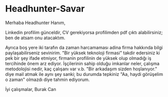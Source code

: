# Headhunter-Savar

Merhaba Headhunter Hanım,

Linkedin profilim günceldir, CV gerekiyorsa profilimden pdf çıktı alabilirsiniz; ben de atsam onu atacaktım.

Ayrıca boş yere iki tarafın da zaman harcamaması adina firma hakkında bilgi paylaşabilirseniz sevinirim. "Bir yüksek teknoloji firmasi" takdir edersiniz ki pek bir şey ifade etmiyor, firmanin profilinin de yüksek olup olmadığı iş tercihinde önem arz ediyor. İşçilerinin sahip olduğu imkanlar neler, çalışma metodolojisi nedir, kaç çalışanı var v.b. "Bir arkadaşım sizden hoşlanıyor." diye mail atmak ile aynı şey sanki; bu durumda tepkiniz "Aa, haydi görüşelim o zaman" olmazdı diye tahmin ediyorum.

İyi çalışmalar,
Burak Can
